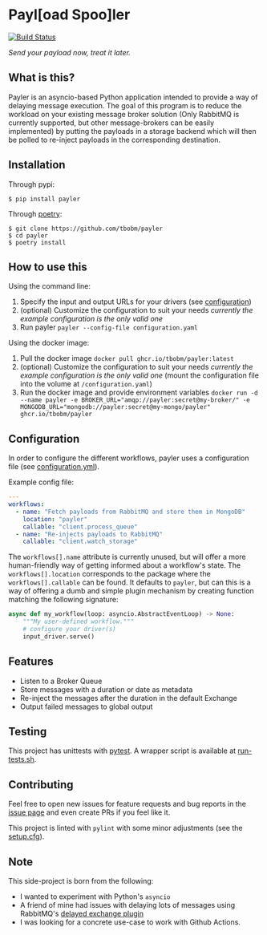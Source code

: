 # Payl[oad Spoo]ler

[![Build Status](https://github.com/tbobm/payler/workflows/payler/badge.svg)](https://github.com/tbobm/payler/workflows/payler/)


_Send your payload now, treat it later._

## What is this?

Payler is an asyncio-based Python application intended to provide a way of delaying message execution. The goal of this program is to reduce the workload on your existing message broker solution (Only RabbitMQ is currently supported, but other message-brokers can be easily implemented) by putting the payloads in a storage backend which will then be polled to re-inject payloads in the corresponding destination.

## Installation

Through pypi:
```console
$ pip install payler
```

Through [poetry](https://github.com/python-poetry/poetry):
```console
$ git clone https://github.com/tbobm/payler
$ cd payler
$ poetry install
```

## How to use this

Using the command line:

1. Specify the input and output URLs for your drivers (see [configuration](#configuration))
2. (optional) Customize the configuration to suit your needs _currently the example configuration is the only valid one_
3. Run payler `payler --config-file configuration.yaml`

Using the docker image:

1. Pull the docker image `docker pull ghcr.io/tbobm/payler:latest`
2. (optional) Customize the configuration to suit your needs _currently the example configuration is the only valid one_ (mount the configuration file into the volume at `/configuration.yaml`)
3. Run the docker image and provide environment variables `docker run -d --name payler -e BROKER_URL="amqp://payler:secret@my-broker/" -e MONGODB_URL="mongodb://payler:secret@my-mongo/payler" ghcr.io/tbobm/payler`

## Configuration

In order to configure the different workflows, payler uses a configuration file (see [configuration.yml](./configuration.yml)).

Example config file:

```yaml
---
workflows:
  - name: "Fetch payloads from RabbitMQ and store them in MongoDB"
    location: "payler"
    callable: "client.process_queue"
  - name: "Re-injects payloads to RabbitMQ"
    callable: "client.watch_storage"
```

The `workflows[].name` attribute is currently unused, but will offer a more human-friendly way of getting informed about a workflow's state.
The `workflows[].location` corresponds to the package where the `workflows[].callable` can be found. It defaults to `payler`, but can this is a way of offering a dumb and simple plugin mechanism by creating function matching the following signature:

```python
async def my_workflow(loop: asyncio.AbstractEventLoop) -> None:
    """My user-defined workflow."""
    # configure your driver(s)
    input_driver.serve()
```

## Features

- Listen to a Broker Queue
- Store messages with a duration or date as metadata
- Re-inject the messages after the duration in the default Exchange
- Output failed messages to global output

## Testing

This project has unittests with [pytest](https://docs.pytest.org/en/latest/). A wrapper script is available at [run-tests.sh](./run-tests.sh).

## Contributing

Feel free to open new issues for feature requests and bug reports in the [issue page](github.com/tbobm/payler/issues/new) and even create PRs if you feel like it.

This project is linted with `pylint` with some minor adjustments (see the [setup.cfg](./setup.cfg)).

## Note

This side-project is born from the following:
- I wanted to experiment with Python's `asyncio`
- A friend of mine had issues with delaying lots of messages using RabbitMQ's [delayed exchange plugin](https://github.com/rabbitmq/rabbitmq-delayed-message-exchange)
- I was looking for a concrete use-case to work with Github Actions.
